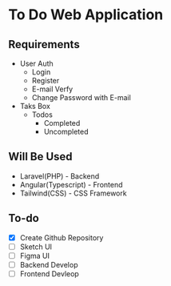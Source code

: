 # To Do Web Application

## Requirements

- User Auth
  - Login
  - Register
  - E-mail Verfy
  - Change Password with E-mail
- Taks Box
  - Todos
    - Completed
    - Uncompleted

## Will Be Used

- Laravel(PHP) - Backend
- Angular(Typescript) - Frontend
- Tailwind(CSS) - CSS Framework

## To-do

- [x] Create Github Repository
- [ ] Sketch UI
- [ ] Figma UI
- [ ] Backend Develop
- [ ] Frontend Devleop
